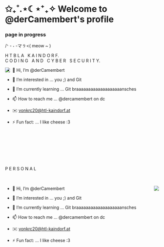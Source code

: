 # ✩₊˚.⋆☾⋆⁺₊✧ Welcome to @derCamembert's profile
### page in progress

/ᐠ - ˕ -マ Ⳋ <( meow ~ )

<p>
<emphasis> H T B L A &nbsp K A I N D O R F.
<br> C O D I N G  &nbsp; A N D &nbsp; C Y B E R &nbsp; S E C U R I T Y.</emphasis>
</p>


<div>
<img align="left" height:75%; width:75; src="https://github.com/derCamembert/derCamembert/assets/125645358/8c7acb04-7a5d-476c-b2a1-0ba399e8e833">

 <p align="right">


- 👋 Hi, I’m @derCamembert

- 👀 I’m interested in ... you ;) and Git

- 🌱 I’m currently learning ... Git braaaaaaaaaaaaaaaaaaansches

- 📫 How to reach me ... @dercamembert on dc

- ✉️ vonkrc20@htl-kaindorf.at

- ⚡ Fun fact: ... I like cheese :3

<br><br><br><br><br><br>

</div>


<!---
derCamembert/derCamembert is a ✨ special ✨ repository because its `README.md` (this file) appears on your GitHub profile.
You can click the Preview link to take a look at your changes.
--->
<p>
<emphasis> P E R S O N A L </emphasis>
<br><br><br>

</p>

<div>

 <p align="right">
 <img align="right" height:75%; width:75; src="https://github.com/derCamembert/derCamembert/assets/125645358/3a046224-26fb-4d6f-b8b2-a831724f3322">



- 👋 Hi, I’m @derCamembert

- 👀 I’m interested in ... you ;) and Git

- 🌱 I’m currently learning ... Git braaaaaaaaaaaaaaaaaaansches

- 📫 How to reach me ... @dercamembert on dc

- ✉️ vonkrc20@htl-kaindorf.at

- ⚡ Fun fact: ... I like cheese :3




</div>



